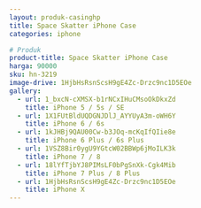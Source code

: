 ```yaml
---
layout: produk-casinghp
title: Space Skatter iPhone Case
categories: iphone

# Produk
product-title: Space Skatter iPhone Case
harga: 90000
sku: hn-3219
image-drive: 1HjbHsRsnScsH9gE4Zc-Drzc9nc1D5EOe
gallery:
  - url: 1_bxcN-cXMSX-b1rNCxIHuCMsoOkDkxZd
    title: iPhone 5 / 5s / SE
  - url: 1X1FUtBldUQDGNJDlJ_AYYUyA3m-oWH6Y
    title: iPhone 6 / 6s
  - url: 1kJHBj9QAU00Cw-b3JOq-mcKqIfQIie8e
    title: iPhone 6 Plus / 6s Plus
  - url: 1VSZ8Bir0ygU9YGtcW02BBWp6jMoILK3k
    title: iPhone 7 / 8
  - url: 18lYfTjbYJ8PIMsLF0bPgSnXk-Cgk4Mib
    title: iPhone 7 Plus / 8 Plus
  - url: 1HjbHsRsnScsH9gE4Zc-Drzc9nc1D5EOe
    title: iPhone X
---
```

